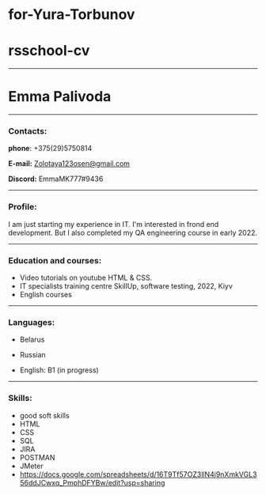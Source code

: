 # for-Yura-Torbunov
# rsschool-cv
___
# Emma Palivoda

---
### Contacts: 
__phone__: +375(29)5750814


__E-mail:__ Zolotaya123osen@gmail.com


__Discord:__ EmmaMK777#9436


___
### Profile:
 I am just starting my experience in IT. I'm interested in frond end development. But I also completed my QA engineering course in early 2022.
___
### Education and courses:
* Video tutorials on youtube HTML & CSS.
* IT specialists training centre SkillUp, software testing, 2022, Kiyv
* English courses
___
### Languages: 

* Belarus

* Russian

* English: В1 (in progress)
___

### Skills:

* good soft skills
* HTML
* CSS
* SQL
* JIRA
* POSTMAN
* JMeter
* https://docs.google.com/spreadsheets/d/16T9Tf57OZ3llN4j9nXmkVGL356ddJCwxq_PmphDFYBw/edit?usp=sharing
